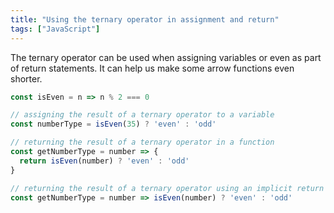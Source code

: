 ```yaml
---
title: "Using the ternary operator in assignment and return"
tags: ["JavaScript"]
---
```

The ternary operator can be used when assigning variables or even as part of return statements. It can help us make some arrow functions even shorter.

```js
const isEven = n => n % 2 === 0

// assigning the result of a ternary operator to a variable
const numberType = isEven(35) ? 'even' : 'odd'

// returning the result of a ternary operator in a function
const getNumberType = number => {
  return isEven(number) ? 'even' : 'odd'
}

// returning the result of a ternary operator using an implicit return
const getNumberType = number => isEven(number) ? 'even' : 'odd'
```
